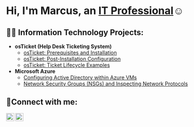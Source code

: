<h1>Hi, I'm Marcus, an <a href="https://www.linkedin.com/in/marcus-hemingway-72b073135/">IT Professional</a>☺</h1>

<h2>👨‍💻 Information Technology Projects:</h2>

- <b>osTicket (Help Desk Ticketing System)</b>
  - [osTicket: Prerequisites and Installation](https://github.com/Marcush814/osticket-prereqs)
  - [osTicket: Post-Installation Configuration](https://github.com/Marcush814/post-install-config)
  - [osTicket: Ticket Lifecycle Examples](https://github.com/Marcush814/ticket-lifecycle)
- <b>Microsoft Azure</b>
  - [Configuring Active Directory within Azure VMs](https://github.com/Marcush814/configure-ad)
  - [Network Security Groups (NSGs) and Inspecting Network Protocols](https://github.com/Marcush814/azure-network-protocols)

<h2>🤳Connect with me:</h2>


[<img align="left" alt="Josh | LinkedIn" width="22px" src="https://cdn.jsdelivr.net/npm/simple-icons@v3/icons/linkedin.svg" />][linkedin]
[<img align="left" alt="Josh | facebook" width="22px" src="https://cdn.jsdelivr.net/npm/simple-icons@v3/icons/facebook.svg" />][facebook]



[facebook]: https://www.facebook.com/marcus.t.hemingway
[linkedin]: https://www.linkedin.com/in/marcus-hemingway-72b073135/
